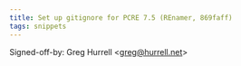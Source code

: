 ```yaml
---
title: Set up gitignore for PCRE 7.5 (REnamer, 869faff)
tags: snippets
---
```


Signed-off-by: Greg Hurrell &lt;greg@hurrell.net&gt;
